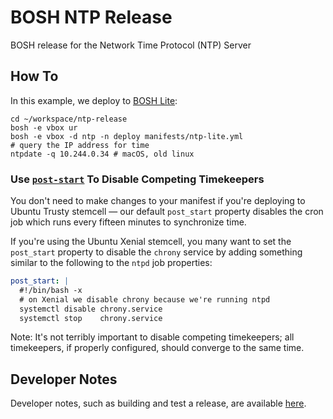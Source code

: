 # BOSH NTP Release

BOSH release for the Network Time Protocol (NTP) Server

## How To

In this example, we deploy to [BOSH Lite](https://bosh.io/docs/bosh-lite/):

```
cd ~/workspace/ntp-release
bosh -e vbox ur
bosh -e vbox -d ntp -n deploy manifests/ntp-lite.yml
# query the IP address for time
ntpdate -q 10.244.0.34 # macOS, old linux
```

### Use [`post-start`](https://bosh.io/docs/post-start/) To Disable Competing Timekeepers

You don't need to make changes to your manifest if you're deploying to Ubuntu
Trusty stemcell — our default `post_start` property disables the cron job which
runs every fifteen minutes to synchronize time.

If you're using the Ubuntu Xenial stemcell, you many want to set the
`post_start` property to disable the `chrony` service by adding something similar
to the following to the `ntpd` job properties:

```yaml
post_start: |
  #!/bin/bash -x
  # on Xenial we disable chrony because we're running ntpd
  systemctl disable chrony.service
  systemctl stop    chrony.service
```

Note: It's not terribly important to disable competing timekeepers; all
timekeepers, if properly configured, should converge to the same time.

## Developer Notes

Developer notes, such as building and test a release, are available [here](docs/DEVELOPER.md).
